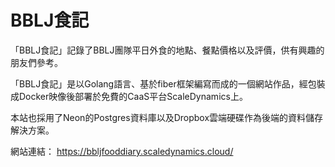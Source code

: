 # BBLJ食記

「BBLJ食記」記錄了BBLJ團隊平日外食的地點、餐點價格以及評價，供有興趣的朋友們參考。

「BBLJ食記」是以Golang語言、基於fiber框架編寫而成的一個網站作品，經包裝成Docker映像後部署於免費的CaaS平台ScaleDynamics上。

本站也採用了Neon的Postgres資料庫以及Dropbox雲端硬碟作為後端的資料儲存解決方案。

網站連結：
https://bbljfooddiary.scaledynamics.cloud/
